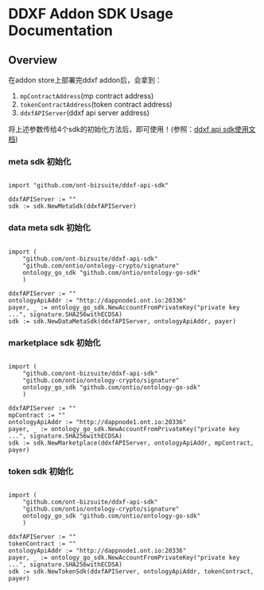 # DDXF Addon SDK Usage Documentation

## Overview

在addon store上部署完ddxf addon后，会拿到：

1. `mpContractAddress`(mp contract address)
2. `tokenContractAddress`(token contract address)
3. `ddxfAPIServer`(ddxf api server address)



将上述参数传给4个sdk的初始化方法后，即可使用！(参照：[ddxf api sdk使用文档](https://github.com/ont-bizsuite/ddxf-api-sdk/blob/master/usage.md))

### meta sdk 初始化

```golang

import "github.com/ont-bizsuite/ddxf-api-sdk"

ddxfAPIServer := ""
sdk := sdk.NewMetaSdk(ddxfAPIServer)
```



### data meta sdk 初始化

```golang

import (
	"github.com/ont-bizsuite/ddxf-api-sdk"
	"github.com/ontio/ontology-crypto/signature"
	ontology_go_sdk "github.com/ontio/ontology-go-sdk"
	)

ddxfAPIServer := ""
ontologyApiAddr := "http://dappnode1.ont.io:20336"
payer, _ := ontology_go_sdk.NewAccountFromPrivateKey("private key ...", signature.SHA256withECDSA)
sdk := sdk.NewDataMetaSdk(ddxfAPIServer, ontologyApiAddr, payer)
```


### marketplace sdk 初始化

```golang

import (
	"github.com/ont-bizsuite/ddxf-api-sdk"
	"github.com/ontio/ontology-crypto/signature"
	ontology_go_sdk "github.com/ontio/ontology-go-sdk"
	)

ddxfAPIServer := ""
mpContract := ""
ontologyApiAddr := "http://dappnode1.ont.io:20336"
payer, _ := ontology_go_sdk.NewAccountFromPrivateKey("private key ...", signature.SHA256withECDSA)
sdk := sdk.NewMarketplace(ddxfAPIServer, ontologyApiAddr, mpContract, payer)
```


### token sdk 初始化

```golang

import (
	"github.com/ont-bizsuite/ddxf-api-sdk"
	"github.com/ontio/ontology-crypto/signature"
	ontology_go_sdk "github.com/ontio/ontology-go-sdk"
	)

ddxfAPIServer := ""
tokenContract := ""
ontologyApiAddr := "http://dappnode1.ont.io:20336"
payer, _ := ontology_go_sdk.NewAccountFromPrivateKey("private key ...", signature.SHA256withECDSA)
sdk := sdk.NewTokenSdk(ddxfAPIServer, ontologyApiAddr, tokenContract, payer)
```
